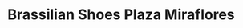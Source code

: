 ---
title: "Brassilian Shoes Plaza Miraflores"
url: /tegucigalpa/brassilian-shoes-plaza-miraflores/
shop: general
---